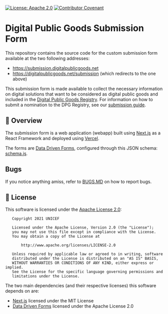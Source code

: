 [![License: Apache 2.0](https://img.shields.io/badge/License-Apache%202.0-blue.svg)](https://www.gnu.org/licenses/gpl-3.0) [![Contributor Covenant](https://img.shields.io/badge/Contributor%20Covenant-v2.0%20adopted-ff69b4.svg)](CODE_OF_CONDUCT.md)

# Digital Public Goods Submission Form

This repository contains the source code for the custom submission form available at the two following addresses:
* https://submission.digitalpublicgoods.net
* https://digitalpublicgoods.net/submission (which redirects to the one above)

This submission form is made available to collect the necessary information on digital solutions that want to be considered as digital public goods and included in the [Digital Public Goods Registry](https://digitalpublicgoods.net/registry). For information on how to submit a nomination to the DPG Registry, see our [submission guide](https://digitalpublicgoods.net/submission-guide/).

## 👀 Overview

The submission form is a web application (webapp) built using [Next.js](https://nextjs.org/) as a React Framework and deployed using [Vercel](https://vercel.com/). 

The forms are [Data Driven Forms](https://data-driven-forms.org/), configured through this JSON schema: [schema.js](schemas/schema.js).

## Bugs

If you notice anything amiss, refer to [BUGS.MD](BUGS.md) on how to report bugs.

## :memo: License

This software is licensed under the [Apache License 2.0](LICENSE):

```
   Copyright 2021 UNICEF

   Licensed under the Apache License, Version 2.0 (the "License");
   you may not use this file except in compliance with the License.
   You may obtain a copy of the License at

       http://www.apache.org/licenses/LICENSE-2.0

   Unless required by applicable law or agreed to in writing, software
   distributed under the License is distributed on an "AS IS" BASIS,
   WITHOUT WARRANTIES OR CONDITIONS OF ANY KIND, either express or implied.
   See the License for the specific language governing permissions and
   limitations under the License.
```

The two main dependencies (and their respective licenses) this software depends on are:
* [Next.js](https://nextjs.org/) licensed under the MIT License
* [Data Driven Forms](https://data-driven-forms.org/) licensed under the Apache License 2.0
